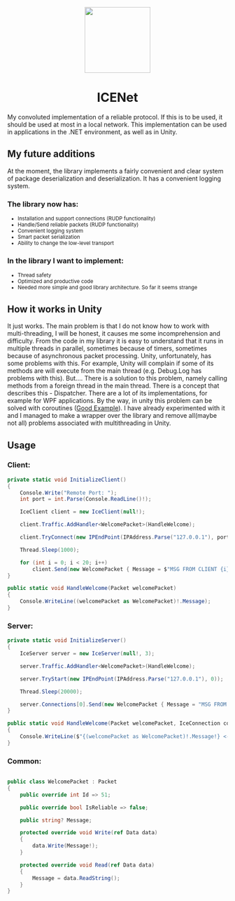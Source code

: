 <p align="center">
<img src="https://private-user-images.githubusercontent.com/125078218/243773703-1f791210-e92b-44b4-ab6d-a5afc3d89d34.png?jwt=eyJhbGciOiJIUzI1NiIsInR5cCI6IkpXVCJ9.eyJpc3MiOiJnaXRodWIuY29tIiwiYXVkIjoicmF3LmdpdGh1YnVzZXJjb250ZW50LmNvbSIsImtleSI6ImtleTEiLCJleHAiOjE3MDAyOTMzMzcsIm5iZiI6MTcwMDI5MzAzNywicGF0aCI6Ii8xMjUwNzgyMTgvMjQzNzczNzAzLTFmNzkxMjEwLWU5MmItNDRiNC1hYjZkLWE1YWZjM2Q4OWQzNC5wbmc_WC1BbXotQWxnb3JpdGhtPUFXUzQtSE1BQy1TSEEyNTYmWC1BbXotQ3JlZGVudGlhbD1BS0lBSVdOSllBWDRDU1ZFSDUzQSUyRjIwMjMxMTE4JTJGdXMtZWFzdC0xJTJGczMlMkZhd3M0X3JlcXVlc3QmWC1BbXotRGF0ZT0yMDIzMTExOFQwNzM3MTdaJlgtQW16LUV4cGlyZXM9MzAwJlgtQW16LVNpZ25hdHVyZT0zMDgyOTIyMjY4ZDI1M2FmNzYyYWI4YjBhNzE2MGFiYjFkMDk1OTZhZmE1NjlmZWQzOGIwN2U0ZGNmNDRmZDg5JlgtQW16LVNpZ25lZEhlYWRlcnM9aG9zdCZhY3Rvcl9pZD0wJmtleV9pZD0wJnJlcG9faWQ9MCJ9.67WiBR5g5zC7B4c7ZwDY_kFeamUegzaKSHUvxLt1Y0w" width="150" height="150"></p>

<h1 align="center" tabindex="-1" dir="auto"><a class="anchor" aria-hidden="true"></a>ICENet</h1>

My convoluted implementation of a reliable protocol. If this is to be used, it should be used at most in a local network. This implementation can be used in applications in the .NET environment, as well as in Unity.

<h2 tabindex="-1" dir="auto"><a class="anchor" aria-hidden="true"></a>My future additions</h2>

At the moment, the library implements a fairly convenient and clear system of package deserialization and deserialization. It has a convenient logging system.

<h3>The library now has:</h3>

<ul>
  <li style="font-size: smaller;">Installation and support connections (RUDP functionality)</li>
  <li style="font-size: smaller;">Handle/Send reliable packets (RUDP functionality)</li>
  <li style="font-size: smaller;">Convenient logging system</li>
  <li style="font-size: smaller;">Smart packet serialization</li>
  <li style="font-size: smaller;">Ability to change the low-level transport</li>
</ul>

<h3>In the library I want to implement:</h3>

<ul>
  <li style="font-size: smaller;">Thread safety</li>
  <li style="font-size: smaller;">Optimized and productive code</li>
  <li style="font-size: smaller;">Needed more simple and good library architecture. So far it seems strange</li>
</ul>

<h2 tabindex="-1" dir="auto"><a class="anchor" aria-hidden="true"></a>How it works in Unity</h2>

It just works. The main problem is that I do not know how to work with multi-threading, I will be honest, it causes me some incomprehension and difficulty. From the code in my library it is easy to understand that it runs in multiple threads in parallel, sometimes because of timers, sometimes because of asynchronous packet processing. Unity, unfortunately, has some problems with this. For example, Unity will complain if some of its methods are will execute from the main thread (e.g. Debug.Log has problems with this). But.... There is a solution to this problem, namely calling methods from a foreign thread in the main thread. There is a concept that describes this - Dispatcher. There are a lot of its implementations, for example for WPF applications. By the way, in unity this problem can be solved with coroutines (<a href = "https://github.com/PimDeWitte/UnityMainThreadDispatcher/blob/master/Runtime/UnityMainThreadDispatcher.cs">Good Example</a>). I have already experimented with it and I managed to make a wrapper over the library and remove all(maybe not all) problems associated with multithreading in Unity.

<h2 tabindex="-1" dir="auto"><a class="anchor" aria-hidden="true"></a>Usage</h2>

<h3>Client:</h3>

```csharp
private static void InitializeClient()
{
    Console.Write("Remote Port: ");
    int port = int.Parse(Console.ReadLine()!);

    IceClient client = new IceClient(null!);

    client.Traffic.AddHandler<WelcomePacket>(HandleWelcome);

    client.TryConnect(new IPEndPoint(IPAddress.Parse("127.0.0.1"), port), new IPEndPoint(0, 0));

    Thread.Sleep(1000);

    for (int i = 0; i < 20; i++)
        client.Send(new WelcomePacket { Message = $"MSG FROM CLIENT {i}" });
}

public static void HandleWelcome(Packet welcomePacket)
{
    Console.WriteLine((welcomePacket as WelcomePacket)!.Message);
}
```

<h3>Server:</h3>

```csharp
private static void InitializeServer()
{
    IceServer server = new IceServer(null!, 3);

    server.Traffic.AddHandler<WelcomePacket>(HandleWelcome);

    server.TryStart(new IPEndPoint(IPAddress.Parse("127.0.0.1"), 0));

    Thread.Sleep(20000);

    server.Connections[0].Send(new WelcomePacket { Message = "MSG FROM SERVER!" });
}

public static void HandleWelcome(Packet welcomePacket, IceConnection connection)
{
    Console.WriteLine($"{(welcomePacket as WelcomePacket)!.Message!} <- {connection.RemoteEndPoint}[{connection.Ping}]");
}
```

<h3>Common:</h3>

```csharp

public class WelcomePacket : Packet
{
    public override int Id => 51;

    public override bool IsReliable => false;

    public string? Message;

    protected override void Write(ref Data data) 
    { 
        data.Write(Message!);
    }

    protected override void Read(ref Data data) 
    { 
        Message = data.ReadString();
    }
}

```


